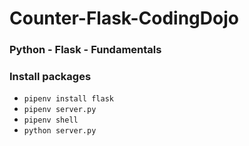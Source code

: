 # Counter-Flask-CodingDojo
### Python - Flask - Fundamentals
### Install packages
* ```pipenv install flask```
* ```pipenv server.py```
* ```pipenv shell```
* ```python server.py```
